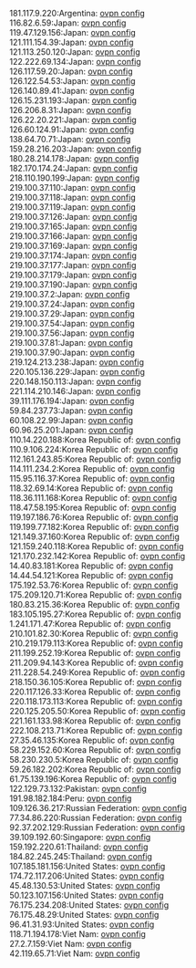 181.117.9.220:Argentina: [ovpn config](vpn/181_117_9_220.ovpn)  
116.82.6.59:Japan: [ovpn config](vpn/116_82_6_59.ovpn)  
119.47.129.156:Japan: [ovpn config](vpn/119_47_129_156.ovpn)  
121.111.154.39:Japan: [ovpn config](vpn/121_111_154_39.ovpn)  
121.113.250.120:Japan: [ovpn config](vpn/121_113_250_120.ovpn)  
122.222.69.134:Japan: [ovpn config](vpn/122_222_69_134.ovpn)  
126.117.59.20:Japan: [ovpn config](vpn/126_117_59_20.ovpn)  
126.122.54.53:Japan: [ovpn config](vpn/126_122_54_53.ovpn)  
126.140.89.41:Japan: [ovpn config](vpn/126_140_89_41.ovpn)  
126.15.231.193:Japan: [ovpn config](vpn/126_15_231_193.ovpn)  
126.206.8.31:Japan: [ovpn config](vpn/126_206_8_31.ovpn)  
126.22.20.221:Japan: [ovpn config](vpn/126_22_20_221.ovpn)  
126.60.124.91:Japan: [ovpn config](vpn/126_60_124_91.ovpn)  
138.64.70.71:Japan: [ovpn config](vpn/138_64_70_71.ovpn)  
159.28.216.203:Japan: [ovpn config](vpn/159_28_216_203.ovpn)  
180.28.214.178:Japan: [ovpn config](vpn/180_28_214_178.ovpn)  
182.170.174.24:Japan: [ovpn config](vpn/182_170_174_24.ovpn)  
218.110.190.199:Japan: [ovpn config](vpn/218_110_190_199.ovpn)  
219.100.37.110:Japan: [ovpn config](vpn/219_100_37_110.ovpn)  
219.100.37.118:Japan: [ovpn config](vpn/219_100_37_118.ovpn)  
219.100.37.119:Japan: [ovpn config](vpn/219_100_37_119.ovpn)  
219.100.37.126:Japan: [ovpn config](vpn/219_100_37_126.ovpn)  
219.100.37.165:Japan: [ovpn config](vpn/219_100_37_165.ovpn)  
219.100.37.166:Japan: [ovpn config](vpn/219_100_37_166.ovpn)  
219.100.37.169:Japan: [ovpn config](vpn/219_100_37_169.ovpn)  
219.100.37.174:Japan: [ovpn config](vpn/219_100_37_174.ovpn)  
219.100.37.177:Japan: [ovpn config](vpn/219_100_37_177.ovpn)  
219.100.37.179:Japan: [ovpn config](vpn/219_100_37_179.ovpn)  
219.100.37.190:Japan: [ovpn config](vpn/219_100_37_190.ovpn)  
219.100.37.2:Japan: [ovpn config](vpn/219_100_37_2.ovpn)  
219.100.37.24:Japan: [ovpn config](vpn/219_100_37_24.ovpn)  
219.100.37.29:Japan: [ovpn config](vpn/219_100_37_29.ovpn)  
219.100.37.54:Japan: [ovpn config](vpn/219_100_37_54.ovpn)  
219.100.37.56:Japan: [ovpn config](vpn/219_100_37_56.ovpn)  
219.100.37.81:Japan: [ovpn config](vpn/219_100_37_81.ovpn)  
219.100.37.90:Japan: [ovpn config](vpn/219_100_37_90.ovpn)  
219.124.213.238:Japan: [ovpn config](vpn/219_124_213_238.ovpn)  
220.105.136.229:Japan: [ovpn config](vpn/220_105_136_229.ovpn)  
220.148.150.113:Japan: [ovpn config](vpn/220_148_150_113.ovpn)  
221.114.210.146:Japan: [ovpn config](vpn/221_114_210_146.ovpn)  
39.111.176.194:Japan: [ovpn config](vpn/39_111_176_194.ovpn)  
59.84.237.73:Japan: [ovpn config](vpn/59_84_237_73.ovpn)  
60.108.22.99:Japan: [ovpn config](vpn/60_108_22_99.ovpn)  
60.96.25.201:Japan: [ovpn config](vpn/60_96_25_201.ovpn)  
110.14.220.188:Korea Republic of: [ovpn config](vpn/110_14_220_188.ovpn)  
110.9.106.224:Korea Republic of: [ovpn config](vpn/110_9_106_224.ovpn)  
112.161.243.85:Korea Republic of: [ovpn config](vpn/112_161_243_85.ovpn)  
114.111.234.2:Korea Republic of: [ovpn config](vpn/114_111_234_2.ovpn)  
115.95.116.37:Korea Republic of: [ovpn config](vpn/115_95_116_37.ovpn)  
118.32.69.14:Korea Republic of: [ovpn config](vpn/118_32_69_14.ovpn)  
118.36.111.168:Korea Republic of: [ovpn config](vpn/118_36_111_168.ovpn)  
118.47.58.195:Korea Republic of: [ovpn config](vpn/118_47_58_195.ovpn)  
119.197.186.76:Korea Republic of: [ovpn config](vpn/119_197_186_76.ovpn)  
119.199.77.182:Korea Republic of: [ovpn config](vpn/119_199_77_182.ovpn)  
121.149.37.160:Korea Republic of: [ovpn config](vpn/121_149_37_160.ovpn)  
121.159.240.118:Korea Republic of: [ovpn config](vpn/121_159_240_118.ovpn)  
121.170.232.142:Korea Republic of: [ovpn config](vpn/121_170_232_142.ovpn)  
14.40.83.181:Korea Republic of: [ovpn config](vpn/14_40_83_181.ovpn)  
14.44.54.121:Korea Republic of: [ovpn config](vpn/14_44_54_121.ovpn)  
175.192.53.76:Korea Republic of: [ovpn config](vpn/175_192_53_76.ovpn)  
175.209.120.71:Korea Republic of: [ovpn config](vpn/175_209_120_71.ovpn)  
180.83.215.36:Korea Republic of: [ovpn config](vpn/180_83_215_36.ovpn)  
183.105.195.27:Korea Republic of: [ovpn config](vpn/183_105_195_27.ovpn)  
1.241.171.47:Korea Republic of: [ovpn config](vpn/1_241_171_47.ovpn)  
210.101.82.30:Korea Republic of: [ovpn config](vpn/210_101_82_30.ovpn)  
210.219.179.113:Korea Republic of: [ovpn config](vpn/210_219_179_113.ovpn)  
211.199.252.19:Korea Republic of: [ovpn config](vpn/211_199_252_19.ovpn)  
211.209.94.143:Korea Republic of: [ovpn config](vpn/211_209_94_143.ovpn)  
211.228.54.249:Korea Republic of: [ovpn config](vpn/211_228_54_249.ovpn)  
218.150.36.105:Korea Republic of: [ovpn config](vpn/218_150_36_105.ovpn)  
220.117.126.33:Korea Republic of: [ovpn config](vpn/220_117_126_33.ovpn)  
220.118.173.113:Korea Republic of: [ovpn config](vpn/220_118_173_113.ovpn)  
220.125.205.50:Korea Republic of: [ovpn config](vpn/220_125_205_50.ovpn)  
221.161.133.98:Korea Republic of: [ovpn config](vpn/221_161_133_98.ovpn)  
222.108.213.71:Korea Republic of: [ovpn config](vpn/222_108_213_71.ovpn)  
27.35.46.135:Korea Republic of: [ovpn config](vpn/27_35_46_135.ovpn)  
58.229.152.60:Korea Republic of: [ovpn config](vpn/58_229_152_60.ovpn)  
58.230.230.5:Korea Republic of: [ovpn config](vpn/58_230_230_5.ovpn)  
59.26.182.202:Korea Republic of: [ovpn config](vpn/59_26_182_202.ovpn)  
61.75.139.196:Korea Republic of: [ovpn config](vpn/61_75_139_196.ovpn)  
122.129.73.132:Pakistan: [ovpn config](vpn/122_129_73_132.ovpn)  
191.98.182.184:Peru: [ovpn config](vpn/191_98_182_184.ovpn)  
109.126.36.217:Russian Federation: [ovpn config](vpn/109_126_36_217.ovpn)  
77.34.86.220:Russian Federation: [ovpn config](vpn/77_34_86_220.ovpn)  
92.37.202.129:Russian Federation: [ovpn config](vpn/92_37_202_129.ovpn)  
39.109.192.60:Singapore: [ovpn config](vpn/39_109_192_60.ovpn)  
159.192.220.61:Thailand: [ovpn config](vpn/159_192_220_61.ovpn)  
184.82.245.245:Thailand: [ovpn config](vpn/184_82_245_245.ovpn)  
107.185.181.156:United States: [ovpn config](vpn/107_185_181_156.ovpn)  
174.72.117.206:United States: [ovpn config](vpn/174_72_117_206.ovpn)  
45.48.130.53:United States: [ovpn config](vpn/45_48_130_53.ovpn)  
50.123.107.156:United States: [ovpn config](vpn/50_123_107_156.ovpn)  
76.175.234.208:United States: [ovpn config](vpn/76_175_234_208.ovpn)  
76.175.48.29:United States: [ovpn config](vpn/76_175_48_29.ovpn)  
96.41.31.93:United States: [ovpn config](vpn/96_41_31_93.ovpn)  
118.71.194.178:Viet Nam: [ovpn config](vpn/118_71_194_178.ovpn)  
27.2.7.159:Viet Nam: [ovpn config](vpn/27_2_7_159.ovpn)  
42.119.65.71:Viet Nam: [ovpn config](vpn/42_119_65_71.ovpn)  
